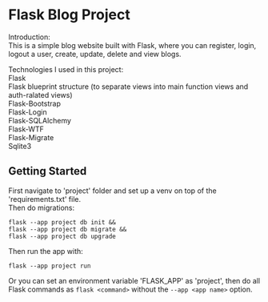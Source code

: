 # Flask Blog Project
Introduction:  
This is a simple blog website built with Flask, where you can register, login, logout a user, create, update, delete and view blogs.  

Technologies I used in this project:  
Flask  
Flask blueprint structure (to separate views into main function views and auth-ralated views)  
Flask-Bootstrap  
Flask-Login  
Flask-SQLAlchemy  
Flask-WTF  
Flask-Migrate  
Sqlite3
## Getting Started
First navigate to 'project' folder and set up a venv on top of the 'requirements.txt' file.  
Then do migrations:  
```
flask --app project db init &&
flask --app project db migrate &&
flask --app project db upgrade
```  
Then run the app with:  
```
flask --app project run
```
Or you can set an environment variable 'FLASK_APP' as 'project', then do all Flask commands as `flask <command>` without the `--app <app name>` option.